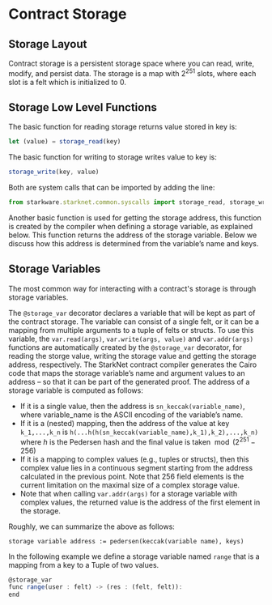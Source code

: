 # Contract Storage

## Storage Layout

Contract storage is a persistent storage space where you can read, write, modify, and persist data. The storage is a map with $2^{251}$ slots, where each slot is a felt which is initialized to 0.

## Storage Low Level Functions

The basic function for reading storage returns value stored in key is:

```js
let (value) = storage_read(key)
```

The basic function for writing to storage writes value to key is:

```js
storage_write(key, value)
```

Both are system calls that can be imported by adding the line:

```js
from starkware.starknet.common.syscalls import storage_read, storage_write
```

Another basic function is used for getting the storage address, this function is created by the compiler when defining a storage variable, as explained below.  This function returns the address of the storage variable. Below we discuss how this address is determined from the variable’s name and keys.

## Storage Variables

The most common way for interacting with a contract's storage is through storage variables.

The `@storage_var` decorator declares a variable that will be kept as part of the contract storage. The variable can consist of a single felt, or it can be a mapping from multiple arguments to a tuple of felts or structs. To use this variable, the `var.read(args)`,  `var.write(args, value)` and `var.addr(args)` functions are automatically created by the `@storage_var` decorator, for reading the storge value, writing the storage value and getting the storage address, respectively.
The StarkNet contract compiler generates the Cairo code that maps the storage variable’s name and argument values to an address – so that it can be part of the generated proof. The address of a storage variable is computed as follows:

* If it is a single value, then the address is `sn_keccak(variable_name)`, where variable_name is the ASCII encoding of the variable’s name.
* If it is a (nested) mapping, then the address of the value at key `k_1,...,k_n` is
`h(...h(h(sn_keccak(variable_name),k_1),k_2),...,k_n)` where $h$ is the
Pedersen hash and the final value is taken $\bmod (2^{251}-256)$
* If it is a mapping to complex values (e.g., tuples or structs), then this complex value lies in a continuous segment starting from the address calculated in the previous point. Note that 256 field elements is the current limitation on the maximal size of a complex storage value.
* Note that when calling `var.addr(args)` for a storage variable with complex values, the returned value is the address of the first element in the storage.

Roughly, we can summarize the above as follows:

`storage variable address := pedersen(keccak(variable name), keys)`

In the following example we define a storage variable named `range` that is a mapping from a key to a Tuple of two values.

```js
@storage_var
func range(user : felt) -> (res : (felt, felt)):
end
```
